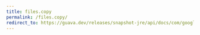 ```yaml
---
title: files.copy
permalink: /files.copy/
redirect_to: https://guava.dev/releases/snapshot-jre/api/docs/com/google/common/io/Files.html#copy-java.io.File-java.io.File-
---
```

